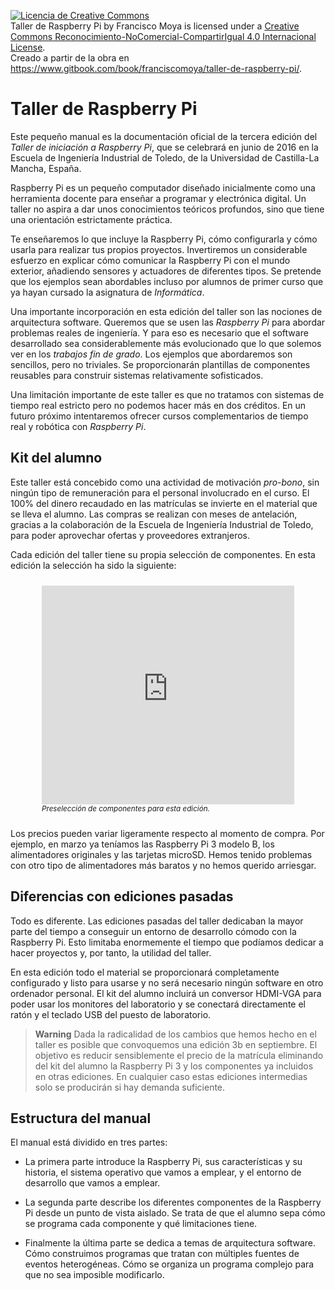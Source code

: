 <a rel="license" href="http://creativecommons.org/licenses/by-nc-sa/4.0/"><img alt="Licencia de Creative Commons" style="border-width:0" src="https://i.creativecommons.org/l/by-nc-sa/4.0/88x31.png" /></a><br /><span xmlns:dct="http://purl.org/dc/terms/" property="dct:title">Taller de Raspberry Pi</span> by <span xmlns:cc="http://creativecommons.org/ns#" property="cc:attributionName">Francisco Moya</span> is licensed under a <a rel="license" href="http://creativecommons.org/licenses/by-nc-sa/4.0/">Creative Commons Reconocimiento-NoComercial-CompartirIgual 4.0 Internacional License</a>.<br />Creado a partir de la obra en <a xmlns:dct="http://purl.org/dc/terms/" href="https://www.gitbook.com/book/franciscomoya/taller-de-raspberry-pi/" rel="dct:source">https://www.gitbook.com/book/franciscomoya/taller-de-raspberry-pi/</a>.

# Taller de Raspberry Pi

Este pequeño manual es la documentación oficial de la tercera edición
del *Taller de iniciación a Raspberry Pi*, que se celebrará en junio
de 2016 en la Escuela de Ingeniería Industrial de Toledo, de la
Universidad de Castilla-La Mancha, España.

Raspberry Pi es un pequeño computador diseñado inicialmente como una
herramienta docente para enseñar a programar y electrónica digital.
Un taller no aspira a dar unos conocimientos teóricos profundos, sino
que tiene una orientación estrictamente práctica.

Te enseñaremos lo que incluye la Raspberry Pi, cómo configurarla y
cómo usarla para realizar tus propios proyectos.  Invertiremos un
considerable esfuerzo en explicar cómo comunicar la Raspberry Pi con
el mundo exterior, añadiendo sensores y actuadores de diferentes
tipos.  Se pretende que los ejemplos sean abordables incluso por
alumnos de primer curso que ya hayan cursado la asignatura de
*Informática*.

Una importante incorporación en esta edición del taller son las
nociones de arquitectura software.  Queremos que se usen las
*Raspberry Pi* para abordar problemas reales de ingeniería.  Y para
eso es necesario que el software desarrollado sea considerablemente
más evolucionado que lo que solemos ver en los *trabajos fin de
grado*.  Los ejemplos que abordaremos son sencillos, pero no
triviales.  Se proporcionarán plantillas de componentes reusables para
construir sistemas relativamente sofisticados.

Una limitación importante de este taller es que no tratamos con
sistemas de tiempo real estricto pero no podemos hacer más en dos
créditos.  En un futuro próximo intentaremos ofrecer cursos
complementarios de tiempo real y robótica con *Raspberry Pi*.


## Kit del alumno

Este taller está concebido como una actividad de motivación
*pro-bono*, sin ningún tipo de remuneración para el personal
involucrado en el curso.  El 100% del dinero recaudado en las
matrículas se invierte en el material que se lleva el alumno.  Las
compras se realizan con meses de antelación, gracias a la colaboración
de la Escuela de Ingeniería Industrial de Toledo, para poder
aprovechar ofertas y proveedores extranjeros.

Cada edición del taller tiene su propia selección de componentes.  En
esta edición la selección ha sido la siguiente:

<figure style="padding:10px">
  <iframe src="https://docs.google.com/spreadsheets/d/16aW5zV-DAbm8R-N74DJ7_KGVBSAacWIodptxNJuLd38/pubhtml?gid=1395231998&amp;single=true&amp;headers=false&amp;range=A1:B15&amp;chrome=false&amp;gridlines=false" frameborder="0" style="width:100%;height:350px"></iframe>

  <figcaption style="font-size:smaller; font-style:italic">
  <div style="width:600px">Preselección de componentes para esta edición.</div>
  </figcaption>
</figure>

Los precios pueden variar ligeramente respecto al momento de compra.
Por ejemplo, en marzo ya teníamos las Raspberry Pi 3 modelo B, los
alimentadores originales y las tarjetas microSD.  Hemos tenido
problemas con otro tipo de alimentadores más baratos y no hemos
querido arriesgar.

## Diferencias con ediciones pasadas

Todo es diferente.  Las ediciones pasadas del taller dedicaban la
mayor parte del tiempo a conseguir un entorno de desarrollo cómodo con
la Raspberry Pi.  Esto limitaba enormemente el tiempo que podíamos
dedicar a hacer proyectos y, por tanto, la utilidad del taller.

En esta edición todo el material se proporcionará completamente
configurado y listo para usarse y no será necesario ningún software en
otro ordenador personal.  El kit del alumno incluirá un conversor
HDMI-VGA para poder usar los monitores del laboratorio y se conectará
directamente el ratón y el teclado USB del puesto de laboratorio.

> **Warning** 
> Dada la radicalidad de los cambios que hemos hecho en el
> taller es posible que convoquemos una edición 3b en septiembre.  El
> objetivo es reducir sensiblemente el precio de la matrícula
> eliminando del kit del alumno la Raspberry Pi 3 y los componentes ya
> incluidos en otras ediciones.  En cualquier caso estas ediciones
> intermedias solo se producirán si hay demanda suficiente.

## Estructura del manual

El manual está dividido en tres partes:

* La primera parte introduce la Raspberry Pi, sus características y su
  historia, el sistema operativo que vamos a emplear, y el entorno de
  desarrollo que vamos a emplear.

* La segunda parte describe los diferentes componentes de la Raspberry
  Pi desde un punto de vista aislado.  Se trata de que el alumno sepa
  cómo se programa cada componente y qué limitaciones tiene.

* Finalmente la última parte se dedica a temas de arquitectura
  software.  Cómo construimos programas que tratan con múltiples
  fuentes de eventos heterogéneas.  Cómo se organiza un programa
  complejo para que no sea imposible modificarlo.
